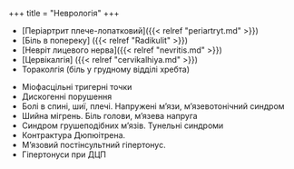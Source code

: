 +++
title = "Неврологія"
+++

- [Періартрит плече-лопатковий]({{< relref "periartryt.md" >}})
- [Біль в попереку] ({{< relref "Radikulit" >}})
- [Невріт лицевого нерва]({{< relref "nevritis.md" >}})
- [Цервікалгія] ({{< relref "cervikalhiya.md" >}}) 
- Тораколгія (біль у грудному відділі хребта)
<!--more-->
- Міофасцільні тригерні точки
- Дискогенні порушення
- Болі в спині, шиї, плечі. Напружені м’язи, м’язевотонічний синдром
- Шийна мігрень. Біль голови, м’язева напруга
- Синдром грушеподібних м’язів. Тунельні синдроми
- Контрактура Дюпюітрена.
- М’язовий постінсультний гіпертонус. 
- Гіпертонуси при ДЦП
